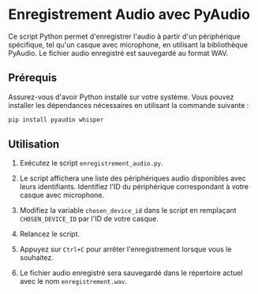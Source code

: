# Enregistrement Audio avec PyAudio

Ce script Python permet d'enregistrer l'audio à partir d'un périphérique spécifique, tel qu'un casque avec microphone, en utilisant la bibliothèque PyAudio. Le fichier audio enregistré est sauvegardé au format WAV.

## Prérequis

Assurez-vous d'avoir Python installé sur votre système. Vous pouvez installer les dépendances nécessaires en utilisant la commande suivante :

```bash
pip install pyaudio whisper
```

## Utilisation

1. Exécutez le script `enregistrement_audio.py`.

2. Le script affichera une liste des périphériques audio disponibles avec leurs identifiants. Identifiez l'ID du périphérique correspondant à votre casque avec microphone.

3. Modifiez la variable `chosen_device_id` dans le script en remplaçant `CHOSEN_DEVICE_ID` par l'ID de votre casque.

4. Relancez le script.

5. Appuyez sur `Ctrl+C` pour arrêter l'enregistrement lorsque vous le souhaitez.

6. Le fichier audio enregistré sera sauvegardé dans le répertoire actuel avec le nom `enregistrement.wav`.

